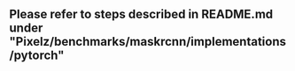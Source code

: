 ## Please refer to steps described in README.md under "Pixelz/benchmarks/maskrcnn/implementations/pytorch"

